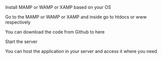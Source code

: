 Install MAMP or WAMP or XAMP based on your OS

Go to the MAMP or WAMP or XAMP and inside go to htdocs or www respectively

You can download the code from Github to here

Start the server

You can host the application in your server and access it where you need
